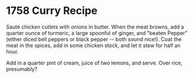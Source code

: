 # 1758 Curry Recipe

Sauté chicken cutlets with onions in butter. When the meat browns, add a quarter ounce of turmeric, a large spoonful of ginger, and "beaten Pepper" (either diced bell peppers or black pepper -- both sound nice!). Coat the meat in the spices, add in some chicken stock, and let it stew for half an hour.

Add in a quarter pint of cream, juice of two lemons, and serve. Over rice, presumably?
